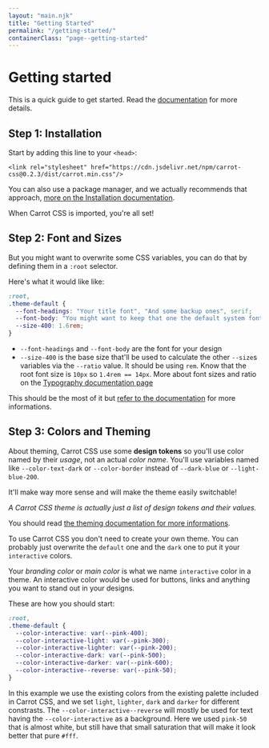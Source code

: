 ```yaml
---
layout: "main.njk"
title: "Getting Started"
permalink: "/getting-started/"
containerClass: "page--getting-started"
---
```


# Getting started

This is a quick guide to get started. Read the [documentation](/documentation/) for more details.

## Step 1: Installation

Start by adding this line to your `<head>`:

```
<link rel="stylesheet" href="https://cdn.jsdelivr.net/npm/carrot-css@0.2.3/dist/carrot.min.css"/>
```

You can also use a package manager, and we actually recommends that approach, [more on the Installation documentation](/documentation/installation/).

When Carrot CSS is imported, you're all set!

## Step 2: Font and Sizes

But you might want to overwrite some CSS variables, you can do that by defining them in a `:root` selector.

Here's what it would like like:

```css
:root,
.theme-default {
  --font-headings: "Your title font", "And some backup ones", serif;
  --font-body: "You might want to keep that one the default system font stack";
  --size-400: 1.6rem;
}
```

- `--font-headings` and `--font-body` are the font for your design
- `--size-400` is the base size that'll be used to calculate the other `--size`s variables via the `--ratio` value. It should be using `rem`. Know that the root font size is `10px` so `1.4rem == 14px`. More about font sizes and ratio on the [Typography documentation page](/documentation/typography/)

This should be the most of it but [refer to the documentation](/documentation/css-variables/) for more informations.

## Step 3: Colors and Theming

About theming, Carrot CSS use some **design tokens** so you'll use color named by their _usage_, not an actual _color name_.
You'll use variables named like `--color-text-dark` or `--color-border` instead of `--dark-blue` or `--light-blue-200`.

It'll make way more sense and will make the theme easily switchable!

_A Carrot CSS theme is actually just a list of design tokens and their values._

You should read [the theming documentation for more informations](#).

To use Carrot CSS you don't need to create your own theme. You can probably just overwrite the `default` one and the `dark` one to put it your `interactive` colors.

Your _branding color_ or _main color_ is what we name `interactive` color in a theme.
An interactive color would be used for buttons, links and anything you want to stand out in your designs.

These are how you should start:

```css
:root,
.theme-default {
  --color-interactive: var(--pink-400);
  --color-interactive-light: var(--pink-300);
  --color-interactive-lighter: var(--pink-200);
  --color-interactive-dark: var(--pink-500);
  --color-interactive-darker: var(--pink-600);
  --color-interactive--reverse: var(--pink-50);
}
```

In this example we use the existing colors from the existing palette included in Carrot CSS, and we set `light`, `lighter`, `dark` and `darker` for different constrasts. The `--color-interactive--reverse` will mostly be used for text having the `--color-interactive` as a background.
Here we used `pink-50` that is almost white, but still have that small saturation that will make it look better that pure `#fff`.
